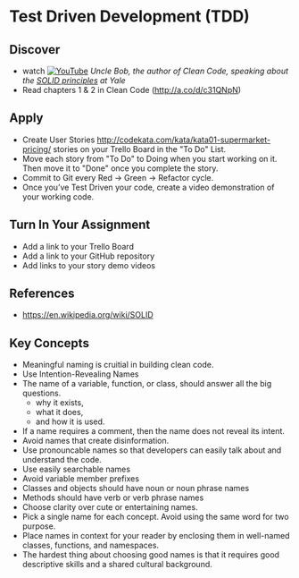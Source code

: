 # Test Driven Development (TDD)

## Discover
-  watch [![YouTube](https://i.ytimg.com/vi/jGVfCYlz3ZM/default.jpg)](https://www.youtube.com/watch?v=jGVfCYlz3ZM) _Uncle Bob, the author of Clean Code, speaking about the [SOLID principles](https://en.wikipedia.org/wiki/SOLID) at Yale_
- Read chapters 1 & 2 in Clean Code (http://a.co/d/c31QNpN)

## Apply
- Create User Stories http://codekata.com/kata/kata01-supermarket-pricing/ stories on your Trello Board in the "To Do" List.
- Move each story from "To Do" to Doing when you start working on it. Then move it to "Done" once you complete the story.
- Commit to Git every Red -> Green -> Refactor cycle.
- Once you’ve Test Driven your code, create a video demonstration of your working code.

## Turn In Your Assignment
- Add a link to your Trello Board
- Add a link to your GitHub repository
- Add links to your story demo videos

## References
- https://en.wikipedia.org/wiki/SOLID

## Key Concepts
- Meaningful naming is cruitial in building clean code.
- Use Intention-Revealing Names
- The name of a variable, function, or class, should answer all the big questions.
   - why it exists, 
   - what it does, 
   - and how it is used. 
- If a name requires a comment, then the name does not reveal its intent.
- Avoid names that create disinformation.
- Use pronouncable names so that developers can easily talk about and understand the code.
- Use easily searchable names
- Avoid variable member prefixes
- Classes and objects should have noun or noun phrase names
- Methods should have verb or verb phrase names
- Choose clarity over cute or entertaining names.
- Pick a single name for each concept. Avoid using the same word for two purpose.
- Place names in context for your reader by enclosing them in well-named classes, functions, and namespaces.
- The hardest thing about choosing good names is that it requires good descriptive skills and a shared cultural background.
